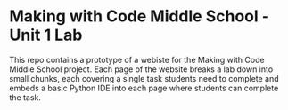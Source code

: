 # Making with Code Middle School - Unit 1 Lab
This repo contains a prototype of a webiste for the Making with Code Middle
School project. Each page of the website breaks a lab down into small chunks, each covering
a single task students need to complete and embeds a basic Python IDE into
each  page where students can complete the task.
